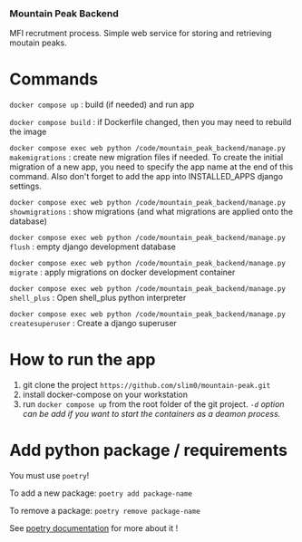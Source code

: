 ### Mountain Peak Backend

MFI recrutment process. Simple web service for storing and retrieving moutain peaks.

# Commands

`docker compose up` : build (if needed) and run app

`docker compose build` : if Dockerfile changed, then you may need to rebuild the image

`docker compose exec web python /code/mountain_peak_backend/manage.py makemigrations` : create new migration files if needed. To create the initial migration of a new app, you need to specify the app name at the end of this command. Also don't forget to add the app into INSTALLED_APPS django settings.

`docker compose exec web python /code/mountain_peak_backend/manage.py showmigrations` : show migrations (and what migrations are applied onto the database)

`docker compose exec web python /code/mountain_peak_backend/manage.py flush` : empty django development database

`docker compose exec web python /code/mountain_peak_backend/manage.py migrate` : apply migrations on docker development container

`docker compose exec web python /code/mountain_peak_backend/manage.py shell_plus` : Open shell_plus python interpreter

`docker compose exec web python /code/mountain_peak_backend/manage.py createsuperuser` : Create a django superuser

# How to run the app

1. git clone the project `https://github.com/slim0/mountain-peak.git`
2. install docker-compose on your workstation
3. run `docker compose up` from the root folder of the git project. *`-d` option can be add if you want to start the containers as a deamon process.*

# Add python package / requirements

You must use `poetry`!

To add a new package: `poetry add package-name`

To remove a package: `poetry remove package-name`

See [poetry documentation](https://python-poetry.org/docs/) for more about it !
